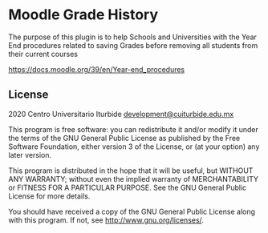 # Moodle Grade History

The purpose of this plugin is to help Schools and Universities with the Year End procedures related to saving Grades before removing all students from their current courses

https://docs.moodle.org/39/en/Year-end_procedures


## License ##

2020 Centro Universitario Iturbide <development@cuiturbide.edu.mx>

This program is free software: you can redistribute it and/or modify it under
the terms of the GNU General Public License as published by the Free Software
Foundation, either version 3 of the License, or (at your option) any later
version.

This program is distributed in the hope that it will be useful, but WITHOUT ANY
WARRANTY; without even the implied warranty of MERCHANTABILITY or FITNESS FOR A
PARTICULAR PURPOSE.  See the GNU General Public License for more details.

You should have received a copy of the GNU General Public License along with
this program.  If not, see <http://www.gnu.org/licenses/>.
